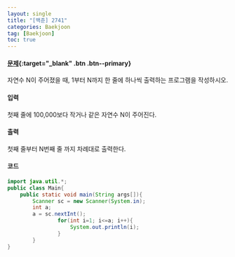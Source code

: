 ```yaml
---
layout: single
title: "[백준] 2741"
categories: Baekjoon
tag: [Baekjoon]
toc: true
---
```


#### [문제](https://www.acmicpc.net/problem/2741){:target="\_blank" .btn .btn--primary}
자연수 N이 주어졌을 때, 1부터 N까지 한 줄에 하나씩 출력하는 프로그램을 작성하시오.

#### 입력
첫째 줄에 100,000보다 작거나 같은 자연수 N이 주어진다.

#### 출력
첫째 줄부터 N번째 줄 까지 차례대로 출력한다.

#### 코드
```java
import java.util.*;
public class Main{
	public static void main(String args[]){
		Scanner sc = new Scanner(System.in);
		int a;
		a = sc.nextInt();
                for(int i=1; i<=a; i++){
                    System.out.println(i);
                }  
        }
}
```
